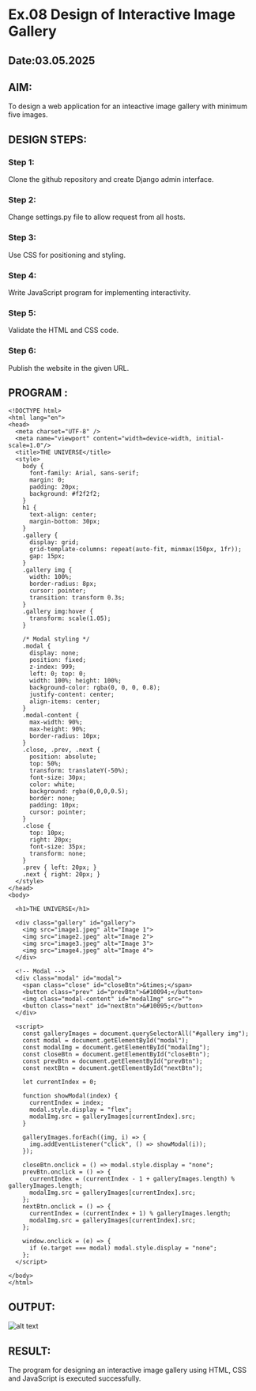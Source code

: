 # Ex.08 Design of Interactive Image Gallery
## Date:03.05.2025

## AIM:
To design a web application for an inteactive image gallery with minimum five images.

## DESIGN STEPS:

### Step 1:
Clone the github repository and create Django admin interface.

### Step 2:
Change settings.py file to allow request from all hosts.

### Step 3:
Use CSS for positioning and styling.

### Step 4:
Write JavaScript program for implementing interactivity.

### Step 5:
Validate the HTML and CSS code.

### Step 6:
Publish the website in the given URL.

## PROGRAM :

```
<!DOCTYPE html>
<html lang="en">
<head>
  <meta charset="UTF-8" />
  <meta name="viewport" content="width=device-width, initial-scale=1.0"/>
  <title>THE UNIVERSE</title>
  <style>
    body {
      font-family: Arial, sans-serif;
      margin: 0;
      padding: 20px;
      background: #f2f2f2;
    }
    h1 {
      text-align: center;
      margin-bottom: 30px;
    }
    .gallery {
      display: grid;
      grid-template-columns: repeat(auto-fit, minmax(150px, 1fr));
      gap: 15px;
    }
    .gallery img {
      width: 100%;
      border-radius: 8px;
      cursor: pointer;
      transition: transform 0.3s;
    }
    .gallery img:hover {
      transform: scale(1.05);
    }

    /* Modal styling */
    .modal {
      display: none;
      position: fixed;
      z-index: 999;
      left: 0; top: 0;
      width: 100%; height: 100%;
      background-color: rgba(0, 0, 0, 0.8);
      justify-content: center;
      align-items: center;
    }
    .modal-content {
      max-width: 90%;
      max-height: 90%;
      border-radius: 10px;
    }
    .close, .prev, .next {
      position: absolute;
      top: 50%;
      transform: translateY(-50%);
      font-size: 30px;
      color: white;
      background: rgba(0,0,0,0.5);
      border: none;
      padding: 10px;
      cursor: pointer;
    }
    .close {
      top: 10px;
      right: 20px;
      font-size: 35px;
      transform: none;
    }
    .prev { left: 20px; }
    .next { right: 20px; }
  </style>
</head>
<body>

  <h1>THE UNIVERSE</h1>

  <div class="gallery" id="gallery">
    <img src="image1.jpeg" alt="Image 1">
    <img src="image2.jpeg" alt="Image 2">
    <img src="image3.jpeg" alt="Image 3">
    <img src="image4.jpeg" alt="Image 4">
  </div>

  <!-- Modal -->
  <div class="modal" id="modal">
    <span class="close" id="closeBtn">&times;</span>
    <button class="prev" id="prevBtn">&#10094;</button>
    <img class="modal-content" id="modalImg" src="">
    <button class="next" id="nextBtn">&#10095;</button>
  </div>

  <script>
    const galleryImages = document.querySelectorAll("#gallery img");
    const modal = document.getElementById("modal");
    const modalImg = document.getElementById("modalImg");
    const closeBtn = document.getElementById("closeBtn");
    const prevBtn = document.getElementById("prevBtn");
    const nextBtn = document.getElementById("nextBtn");

    let currentIndex = 0;

    function showModal(index) {
      currentIndex = index;
      modal.style.display = "flex";
      modalImg.src = galleryImages[currentIndex].src;
    }

    galleryImages.forEach((img, i) => {
      img.addEventListener("click", () => showModal(i));
    });

    closeBtn.onclick = () => modal.style.display = "none";
    prevBtn.onclick = () => {
      currentIndex = (currentIndex - 1 + galleryImages.length) % galleryImages.length;
      modalImg.src = galleryImages[currentIndex].src;
    };
    nextBtn.onclick = () => {
      currentIndex = (currentIndex + 1) % galleryImages.length;
      modalImg.src = galleryImages[currentIndex].src;
    };

    window.onclick = (e) => {
      if (e.target === modal) modal.style.display = "none";
    };
  </script>

</body>
</html>
```
## OUTPUT:
![alt text](<Screenshot (43).png>)

## RESULT:
The program for designing an interactive image gallery using HTML, CSS and JavaScript is executed successfully.
